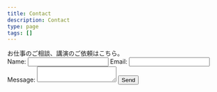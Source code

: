 ```yaml
---
title: Contact
description: Contact
type: page
tags: []
---
```

<div id="form-desc">お仕事のご相談、講演のご依頼はこちら。</div>
<form id="contact" action="https://formspree.io/info@permsproject.com" method="POST">
  <label for="contact-name">
    <span>Name:</span>
    <input id="contact-name" type="text" name="name" />
  </label>
  <label for="contact-email">
    <span>Email:</span>
    <input id="contact-email" type="email" name="email" />
  </label>
  <label for="contact-message">
    <span>Message:</span>
    <textarea id="contact-message" name="message" ></textarea>
  </label>
  <input id="contact-submit" type="submit" value="Send" />
</form>
